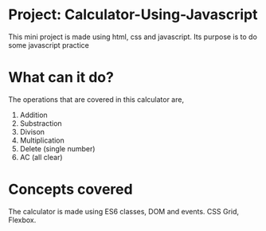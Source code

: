 # Project: Calculator-Using-Javascript
This mini project is made using html, css and javascript. Its purpose is to do some javascript practice

# What can it do?
The operations that are covered in this calculator are,
1. Addition
2. Substraction
3. Divison
4. Multiplication
5. Delete (single number)
6. AC (all clear)

# Concepts covered
The calculator is made using ES6 classes, DOM and events.
CSS Grid, Flexbox.

 
